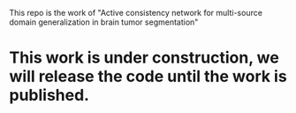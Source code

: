 This repo is the work of "Active consistency network for multi-source domain generalization in brain tumor segmentation"

# This work is under construction, we will release the code until the work is published.
